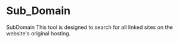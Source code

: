 # Sub_Domain
SubDomain This tool is designed to search for all linked sites on the website's original hosting.
